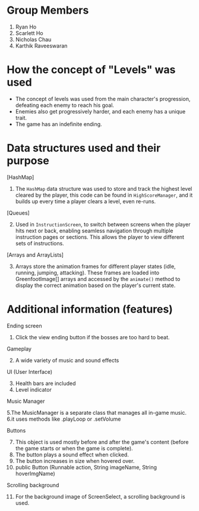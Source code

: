 # Group Members
1. Ryan Ho
2. Scarlett Ho
3. Nicholas Chau
4. Karthik Raveeswaran
   
# How the concept of "Levels" was used
* The concept of levels was used from the main character's progression, defeating each enemy to reach his goal.
* Enemies also get progressively harder, and each enemy has a unique trait.
* The game has an indefinite ending. 

# Data structures used and their purpose 

[HashMap]

  1. The `HashMap` data structure was used to store and track the highest level cleared by the player, this code can be found in `HighScoreManager`, and it builds up every time a player clears a level, even re-runs.

[Queues]

  2. Used in  `InstructionScreen`, to switch between screens when the player hits next or back, enabling seamless navigation through multiple instruction pages or sections. This allows the player to view different sets of instructions.

[Arrays and ArrayLists]
  
  3. Arrays store the animation frames for different player states (idle, running, jumping, attacking). These frames are loaded into GreenfootImage[] arrays and accessed by the `animate()` method to display the correct animation based on the player's current state.

# Additional information (features)
Ending screen
   
   1. Click the view ending button if the bosses are too hard to beat.

Gameplay
   
   2. A wide variety of music and sound effects


UI (User Interface)
   
   3. Health bars are included
   4. Level indicator

Music Manager

   5.The MusicManager  is a separate class that manages all in-game music.
   6.it uses methods like .playLoop or .setVolume

Buttons
   
   7. This object is used mostly before and after the game's content (before the game        starts or when the game is complete).
   8. The button plays a sound effect when clicked.
   9. The button increases in size when hovered over.
   10. public Button (Runnable action, String imageName, String hoverImgName)

Scrolling background
   
   11. For the background image of ScreenSelect, a scrolling background is used.

